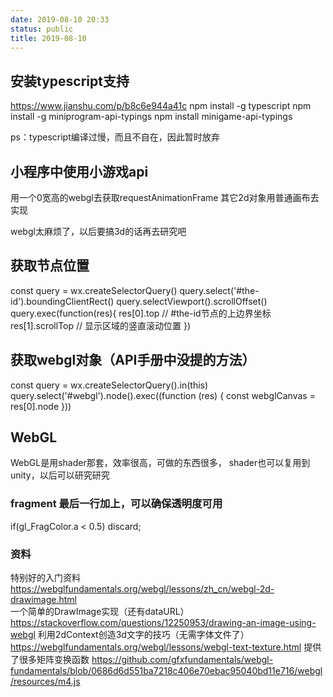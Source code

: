 ```yaml
---
date: 2019-08-10 20:33
status: public
title: 2019-08-10
---
```


## 安装typescript支持
https://www.jianshu.com/p/b8c6e944a41c
npm install -g typescript
npm install -g miniprogram-api-typings
npm install minigame-api-typings

ps：typescript编译过慢，而且不自在，因此暂时放弃

## 小程序中使用小游戏api
用一个0宽高的webgl去获取requestAnimationFrame
其它2d对象用普通画布去实现

webgl太麻烦了，以后要搞3d的话再去研究吧

## 获取节点位置
const query = wx.createSelectorQuery()
query.select('#the-id').boundingClientRect()
query.selectViewport().scrollOffset()
query.exec(function(res){
  res[0].top       // #the-id节点的上边界坐标
  res[1].scrollTop // 显示区域的竖直滚动位置
})

## 获取webgl对象（API手册中没提的方法）
const query = wx.createSelectorQuery().in(this)
    query.select('#webgl').node().exec((function (res) {
        const webglCanvas = res[0].node
    }))
    
## WebGL
WebGL是用shader那套，效率很高，可做的东西很多，
shader也可以复用到unity，以后可以研究研究

### fragment 最后一行加上，可以确保透明度可用
if(gl_FragColor.a < 0.5)
  discard;
### 资料
特别好的入门资料 https://webglfundamentals.org/webgl/lessons/zh_cn/webgl-2d-drawimage.html    
一个简单的DrawImage实现（还有dataURL） https://stackoverflow.com/questions/12250953/drawing-an-image-using-webgl
利用2dContext创造3d文字的技巧（无需字体文件了） https://webglfundamentals.org/webgl/lessons/webgl-text-texture.html
提供了很多矩阵变换函数 https://github.com/gfxfundamentals/webgl-fundamentals/blob/0686d6d551ba7218c406e70ebac95040bd11e716/webgl/resources/m4.js